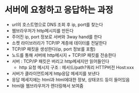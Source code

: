 # 서버에 요청하고 응답하는 과정
* url의 호스트명으로 DNS 조회 후 ip, port를 찾는다
* 웹브라우저가 http메시지를 만든다
* 주어진 ip, port 정보로 서버와 3way hand를 한다
* 소켓 라이브러리가 TCP/IP 계층에 데이터를 전달한다
* TCP/IP 패킷을 생성한다(ip, port 정보를 포함)
* 노드를 통해 서버에 http메시지 + TCP/IP 패킷를 전송한다   
* 서버 : TCP/IP 패킷은 버리고 http메세지만 읽어들인다  
    * http 요청 메시지 구조 : 메서드/path?쿼리 HTTP버전 Host:xxx
* 서버가 클라이언트에게 http응답 메세지를 보낸다
* 응답 메세지에는 html과 html에대한 정보, 상태코드 등이 들어있음
* html을 웹브라우저가 렌더링해서 보여줌